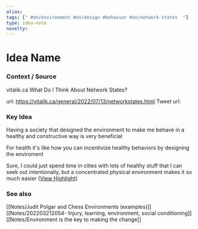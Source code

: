 ```yaml
---
alias: 
tags: [" #on/environment #on/design #behavior #on/network-states  "]
type: idea-note
novelty: 
---
```

# Idea Name

### Context / Source
vitalik.ca
What Do I Think About Network States?

url: https://vitalik.ca/general/2022/07/13/networkstates.html
Tweet url: 

### Key Idea

Having a society that designed the environment to make me behave in a healthy and constructive way is very beneficial

For health it's like how you can incentivize healthy behaviors by designing the enviroment

Sure, I could just spend time in cities with lots of healthy stuff that I can seek out intentionally, but a concentrated physical environment makes it so much easier ([View Highlight](https://instapaper.com/read/1522307276/20088760))

### See also
[[Notes/Judit Polgar and Chess Environments (examples)]]
[[Notes/202203212054- Injury, learning, environment, social conditioning]]
[[Notes/Environment is the key to making the change]]
